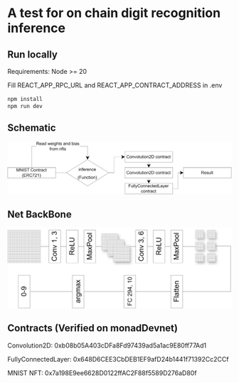 # A test for on chain digit recognition inference

## Run locally
Requirements: Node >= 20

Fill REACT_APP_RPC_URL and REACT_APP_CONTRACT_ADDRESS in .env

```
npm install
npm run dev
```


## Schematic

![schematic](public/schematic.png)


## Net BackBone

![netBackBone](public/backbone.png)

## Contracts (Verified on monadDevnet)

Convolution2D: 0xb08b05A403cDFa8Fd97439ad5a1ac9E80ff77Ad1

FullyConnectedLayer: 0x648D6CEE3CbDEB1EF9afD24b1441f71392Cc2CCf

MNIST NFT: 0x7a198E9ee6628D0122ffAC2F88f5589D276aD80f